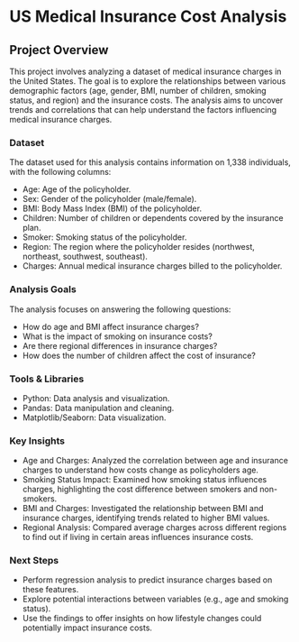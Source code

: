 # US Medical Insurance Cost Analysis

## Project Overview

This project involves analyzing a dataset of medical insurance charges in the United States. The goal is to explore the relationships between various demographic factors (age, gender, BMI, number of children, smoking status, and region) and the insurance costs. The analysis aims to uncover trends and correlations that can help understand the factors influencing medical insurance charges.

### Dataset
The dataset used for this analysis contains information on 1,338 individuals, with the following columns:

* Age: Age of the policyholder.
* Sex: Gender of the policyholder (male/female).
* BMI: Body Mass Index (BMI) of the policyholder.
* Children: Number of children or dependents covered by the insurance plan.
* Smoker: Smoking status of the policyholder.
* Region: The region where the policyholder resides (northwest, northeast, southwest, southeast).
* Charges: Annual medical insurance charges billed to the policyholder.

### Analysis Goals

The analysis focuses on answering the following questions:

* How do age and BMI affect insurance charges?
* What is the impact of smoking on insurance costs?
* Are there regional differences in insurance charges?
* How does the number of children affect the cost of insurance?

### Tools & Libraries

* Python: Data analysis and visualization.
* Pandas: Data manipulation and cleaning.
* Matplotlib/Seaborn: Data visualization.

### Key Insights

* Age and Charges: Analyzed the correlation between age and insurance charges to understand how costs change as policyholders age.
* Smoking Status Impact: Examined how smoking status influences charges, highlighting the cost difference between smokers and non-smokers.
* BMI and Charges: Investigated the relationship between BMI and insurance charges, identifying trends related to higher BMI values.
* Regional Analysis: Compared average charges across different regions to find out if living in certain areas influences insurance costs.

### Next Steps

* Perform regression analysis to predict insurance charges based on these features.
* Explore potential interactions between variables (e.g., age and smoking status).
* Use the findings to offer insights on how lifestyle changes could potentially impact insurance costs.
